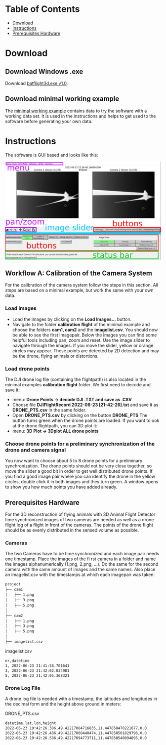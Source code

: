 # Table of Contents
- [Download](#download)
- [Instructions](#instructions)
- [Prerequisites Hardware](#prerequisites-hardware)

# Download
## Download Windows .exe
Download [batflight3d.exe v1.0](https://github.com/christofhapp/batflight3d/releases/download/v1.0/batflight3d.exe).

## Download minimal working example
The [minimal working example](https://github.com/christofhapp/batflight3d/releases/download/v1.0/minimal_working_example.zip) contains data to try the software with a working data set. It is used in the instructions and helps to get used to the software before generating your own data.

# Instructions
The software is GUI based and looks like this:

![](images/overview_labeled.png)

## Workflow A: Calibration of the Camera System
For the calibration of the camera system follow the steps in this section. All steps are based on a minimal example, but work the
same with your own data.

### Load images
- Load the images by clicking on the **Load Images...** button.
- Navigate to the folder **calibration flight** of the minimal example and choose the folders **cam1, cam2** and the **imagelist.csv**.
You should now be able to see the first imagepair. Below the images you can find some helpful tools including pan, zoom and reset.
Use the image slider to navigate through the images.
If you move the slider, yellow or orange circles may appear. These points are detected by 2D detection and may be the drone, flying animals or distortions.

### Load drone points
The DJI drone log file (containing the flightpath) is also located in the minimal examples **calibration flight** folder. We first need to
decode and save it:

- menu: **Drone Points &rarr; decode DJI .TXT and save as .CSV**
- Choose file **DJIFlightRecord 2022-06-23 [21-42-26].txt** and save it as **DRONE_PTS.csv** in the same folder.
- Open **DRONE_PTS.csv** by clicking on the button **DRONE_PTS**
The button turns green when the drone points are loaded. If you want to ook at the drone flightpath, you can 3D plot it:
- menu: **3D Plot &rarr; 3Dplot ALL drone points**

### Choose drone points for a preliminary synchronization of the drone and camera signal
You now want to choose about 5 to 8 drone points for a preliminary synchronization. The drone points should not be very close together, so move the slider a good bit in order to get well distributed drone points. If you find a good image pair where you can identify the drone in the yellow circles, double click it in both images and they turn green. A window opens to show you how much points you have added already.

## Prerequisites Hardware
For the 3D reconstruction of flying animals with 3D Animal Flight Detector time synchronized images of two cameras are needed
as well as a drone flight log of a flight in front of the cameras. The points of the drone flight should be as evenly distributed in the sensed volume as possible.

### Cameras
The two Cameras have to be time synchronized and each image pair needs one timestamp. Place the images of the fi rst camera
in a folder and name the images alphanumerically (1.png, 2.png, ...). Do the same for the second camera with the same amount
of images and the same names. Also place an imagelist.csv with the timestamps at which each imagepair was taken:

```bash
project
├── cam1
│   ├── 1.png
│   ├── 3.png
│   ├── 5.png
│
├── cam2
│   ├── 1.png
│   ├── 3.png
│   ├── 5.png
│
├── imagelist.csv
```

imagelist.csv
```
nr,datetime
1, 2022-06-23 21:41:58.701641
3, 2022-06-23 21:42:02.034981
5, 2022-06-23 21:42:05.368321
```

### Drone Log File
A drone log file is needed with a timestamp, the latitudes and longitudes in the decimal form and the height above ground in
meters:

DRONE_PTS.csv
```
datetime,lat,lon,height
2022-06-23 19:42:26.386,49.42217084716835,11.447858470221677,0.0
2022-06-23 19:42:26.486,49.42217088440474,11.447858501829796,0.0
2022-06-23 19:42:26.586,49.42217094773711,11.447858540094895,0.0
```

